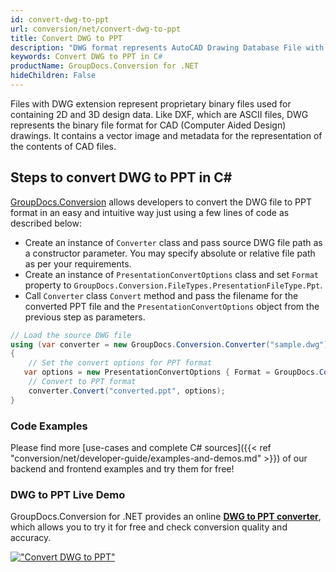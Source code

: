 ```yaml
---
id: convert-dwg-to-ppt
url: conversion/net/convert-dwg-to-ppt
title: Convert DWG to PPT
description: "DWG format represents AutoCAD Drawing Database File with .dwg extension. Learn how to convert DWG to PPT file programmatically in C# language using GroupDocs.Conversion for .NET library."
keywords: Convert DWG to PPT in C#
productName: GroupDocs.Conversion for .NET
hideChildren: False
---
```


Files with DWG extension represent proprietary binary files used for containing 2D and 3D design data. Like DXF, which are ASCII files, DWG represents the binary file format for CAD (Computer Aided Design) drawings. It contains a vector image and metadata for the representation of the contents of CAD files.

## Steps to convert DWG to PPT in C#

[GroupDocs.Conversion](https://products.groupdocs.com/conversion/net) allows developers to convert the DWG file to PPT format in an easy and intuitive way just using a few lines of code as described below:

* Create an instance of `Converter` class and pass source DWG file path as a constructor parameter. You may specify absolute or relative file path as per your requirements. 
* Create an instance of `PresentationConvertOptions` class and set `Format` property to `GroupDocs.Conversion.FileTypes.PresentationFileType.Ppt`.
* Call `Converter` class `Convert` method and pass the filename for the converted PPT file and the `PresentationConvertOptions` object from the previous step as parameters.

```csharp
// Load the source DWG file
using (var converter = new GroupDocs.Conversion.Converter("sample.dwg"))
{
    // Set the convert options for PPT format
   var options = new PresentationConvertOptions { Format = GroupDocs.Conversion.FileTypes.PresentationFileType.Ppt };
    // Convert to PPT format
    converter.Convert("converted.ppt", options);
}
```

### Code Examples

Please find more [use-cases and complete C# sources]({{< ref "conversion/net/developer-guide/examples-and-demos.md" >}}) of our backend and frontend examples and try them for free!

### DWG to PPT Live Demo

GroupDocs.Conversion for .NET provides an online [**DWG to PPT converter**](https://products.groupdocs.app/conversion/dwg-to-ppt), which allows you to try it for free and check conversion quality and accuracy.

[!["Convert DWG to PPT"](conversion/net/images/convert-to-ppt/convert-dwg-to-ppt.png)](https://products.groupdocs.app/conversion/dwg-to-ppt)